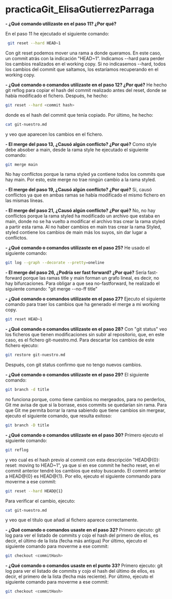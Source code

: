 # practicaGit_ElisaGutierrezParraga
**- ¿Qué comando utilizaste en el paso 11? ¿Por qué?**
  
En el paso 11 he ejecutado el siguiente comando:

```bash
 git reset --hard HEAD~1
```
Con git reset podemos mover una rama a donde queramos. En este caso, un commit atrás con la indicación "HEAD~1".
Indicamos --hard para perder los cambios realizados en el working copy. Si no indicasemos --hard, todos los cambios del commit que saltamos, los estaríamos recuperando en el working copy.

**- ¿Qué comando o comandos utilizaste en el paso 12? ¿Por qué?**
He hecho git reflog para copiar el hash del commit realizado antes del reset, donde se había modificado el fichero.
Después, he hecho:
```bash
git reset --hard <commit hash>
```
donde <commit hash> es el hash del commit que tenía copiado.
Por último, he hecho:

```bash
cat git-nuestro.md
```
y veo que aparecen los cambios en el fichero.

**- El merge del paso 13, ¿Causó algún conflicto? ¿Por qué?**
Como style debe absober a main, desde la rama style he ejecutado el siguiente comando:
```bash
git merge main
```
No hay conflictos porque la rama styled ya contiene todos los commits que hay main. Por esto, este merge no trae ningún cambio a la rama styled.

**- El merge del paso 19, ¿Causó algún conflicto? ¿Por qué?**
Si, causó conflictos ya que en ambas ramas se había modificado el mismo fichero en las mismas líneas.

**- El merge del paso 21, ¿Causó algún conflicto? ¿Por qué?**
No, no hay conflictos porque la rama styled ha modificado un archivo que estaba en main, donde no se ha vuelto a modificar el archivo tras crear la rama styled a partir  esta rama. 
Al no haber cambios en main tras crear la rama Styled, styled contiene los cambios de main más los suyos, sin dar lugar a conflictos.

**- ¿Qué comando o comandos utilizaste en el paso 25?**
He usado el siguiente comando:

```bash
git log --graph --decorate --pretty=oneline
``` 

**- El merge del paso 26, ¿Podría ser fast forward? ¿Por qué?**
Sería fast-forward porque las ramas title y main forman un grafo lineal, es decir, no hay bifurcaciones.
Para obligar a que sea no-fastforward, he realizado el siguiente comando:
"git merge --no-ff title"

**- ¿Qué comando o comandos utilizaste en el paso 27?**
Ejecuto el siguiente comando para traer los cambios que ha generado el merge a mi working copy.
```bash
git reset HEAD~1
``` 

**- ¿Qué comando o comandos utilizaste en el paso 28?**
Con "git status" veo los ficheros que tienen modificaciones sin subir al repositorio, que, en este caso, es el fichero git-nuestro.md.
Para descartar los cambios de este fichero ejecuto:
```bash
git restore git-nuestro.md
``` 
Después, con git status confirmo que no tengo nuevos cambios.

**- ¿Qué comando o comandos utilizaste en el paso 29?**
El siguiente comando: 
```bash
git branch -d title
``` 
no funciona porque, como tiene cambios no mergeados, para no perderlos, Git me avisa de que si la borrase, esos commits se quedarían sin rama. 
Para que Git me permita borrar la rama sabiendo que tiene cambios sin mergear, ejecuto el siguiente comando, que resulta exitoso:
```bash
git branch -D title
``` 

**- ¿Qué comando o comandos utilizaste en el paso 30?**
Primero ejecuto el siguiente comando:
```bash
git reflog
```
y veo cual  es el hash previo al commit con esta descripción "HEAD@{0}: reset: moving to HEAD~1", ya que si en ese commit he hecho reset, en el commit anterior tendré los cambios que estoy buscando. El commit anterior a HEAD@{0} es HEAD@{1}. Por ello, ejecuto el siguiente commando para moverme a ese commit:
```bash
git reset --hard HEAD@{1}
``` 
Para verificar el cambio, ejecuto:
```bash
cat git-nuestro.md
```
y veo que el título que añadí al fichero aparece correctamente.

**- ¿Qué comando o comandos usaste en el paso 32?**
Primero ejecuto:
git log 
para ver el listado de commits y cojo el hash del primero de ellos, es decir, el último de la lista (fecha más antigua)
Por último, ejecuto el siguiente comando para moverme a ese commit:
```bash
git checkout <commitHash>
```

**- ¿Qué comando o comandos usaste en el punto 33?**
Primero ejecuto:
git log 
para ver el listado de commits y cojo el hash del último de ellos, es decir, el primero de la lista (fecha más reciente).
Por último, ejecuto el siguiente comando para moverme a ese commit:
```bash
git checkout <commitHash>
```
